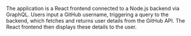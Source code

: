The application is a React frontend connected to a Node.js backend via GraphQL. Users input a GitHub username, triggering a query to the backend, which fetches and returns user details from the GitHub API. The React frontend then displays these details to the user.